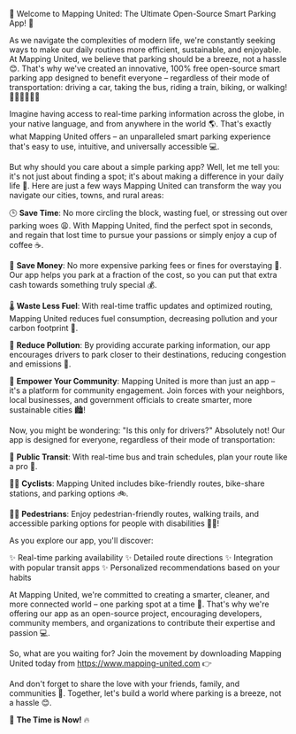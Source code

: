 🎉 Welcome to Mapping United: The Ultimate Open-Source Smart Parking App! 🚀

As we navigate the complexities of modern life, we're constantly seeking ways to make our daily routines more efficient, sustainable, and enjoyable. At Mapping United, we believe that parking should be a breeze, not a hassle 😊. That's why we've created an innovative, 100% free open-source smart parking app designed to benefit everyone – regardless of their mode of transportation: driving a car, taking the bus, riding a train, biking, or walking! 🚶‍♂️🚌🚂🚴‍♀️

Imagine having access to real-time parking information across the globe, in your native language, and from anywhere in the world 🌎. That's exactly what Mapping United offers – an unparalleled smart parking experience that's easy to use, intuitive, and universally accessible 💻.

But why should you care about a simple parking app? Well, let me tell you: it's not just about finding a spot; it's about making a difference in your daily life 🌟. Here are just a few ways Mapping United can transform the way you navigate our cities, towns, and rural areas:

🕒 **Save Time**: No more circling the block, wasting fuel, or stressing out over parking woes 😩. With Mapping United, find the perfect spot in seconds, and regain that lost time to pursue your passions or simply enjoy a cup of coffee ☕️.

💸 **Save Money**: No more expensive parking fees or fines for overstaying 🚫. Our app helps you park at a fraction of the cost, so you can put that extra cash towards something truly special 💰.

🌡️ **Waste Less Fuel**: With real-time traffic updates and optimized routing, Mapping United reduces fuel consumption, decreasing pollution and your carbon footprint 🌱.

🎉 **Reduce Pollution**: By providing accurate parking information, our app encourages drivers to park closer to their destinations, reducing congestion and emissions 💨.

💪 **Empower Your Community**: Mapping United is more than just an app – it's a platform for community engagement. Join forces with your neighbors, local businesses, and government officials to create smarter, more sustainable cities 🏙️!

Now, you might be wondering: "Is this only for drivers?" Absolutely not! Our app is designed for everyone, regardless of their mode of transportation:

🚌 **Public Transit**: With real-time bus and train schedules, plan your route like a pro 📅.

🚴‍♀️ **Cyclists**: Mapping United includes bike-friendly routes, bike-share stations, and parking options 🚲.

🏃‍♂️ **Pedestrians**: Enjoy pedestrian-friendly routes, walking trails, and accessible parking options for people with disabilities 🚶‍♂️!

As you explore our app, you'll discover:

✨ Real-time parking availability
✨ Detailed route directions
✨ Integration with popular transit apps
✨ Personalized recommendations based on your habits

At Mapping United, we're committed to creating a smarter, cleaner, and more connected world – one parking spot at a time 🌟. That's why we're offering our app as an open-source project, encouraging developers, community members, and organizations to contribute their expertise and passion 💻.

So, what are you waiting for? Join the movement by downloading Mapping United today from https://www.mapping-united.com 👉

And don't forget to share the love with your friends, family, and communities 🤩. Together, let's build a world where parking is a breeze, not a hassle 😊.

🎉 **The Time is Now!** 🔥